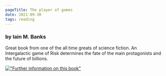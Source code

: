 ```yaml
---
pageTitle: The player of games
date: 2021-09-30
tags: reading
---
```


### by Iain M. Banks

Great book from one of the all time greats of science fiction. An Intergalactic game of Risk determines the fate of the main protagonists and the future of billions.

[!["Further information on this book"](https://images-eu.bookshop.org/images/9781857231465.jpg?height=500&v=v4)](https://uk.bookshop.org/books/the-player-of-games-a-culture-novel/9781857231465)
